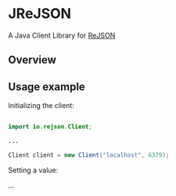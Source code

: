 # JReJSON

A Java Client Library for [ReJSON](https://https://github.com/redislabsmodules/rejson)

## Overview 


## Usage example

Initializing the client:

```java

import io.rejson.Client;

...

Client client = new Client("localhost", 6379);

```

Setting a value:

...